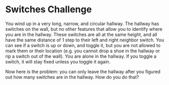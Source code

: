 # Switches Challenge

You wind up in a very long, narrow, and circular hallway. The hallway has switches on the wall, but no other features
that allow you to identify where you are in the hallway. These switches are all at the same height, and all have the
same distance of 1 step to their left and right neighbor switch. You can see if a switch is up or down, and toggle it,
but you are not allowed to mark them or their location (e.g. you cannot drop a shoe in the hallway or rip a switch out
of the wall). You are alone in the hallway. If you toggle a switch, it will stay fixed unless you toggle it again.

Now here is the problem: you can only leave the hallway after you figured out how many switches are in the hallway. How
do you do that?
